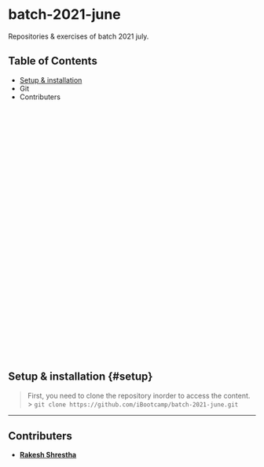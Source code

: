 # batch-2021-june

Repositories &amp; exercises of batch 2021 july.

## Table of Contents

- [Setup & installation](#setup)
- Git
- Contributers

```





































```

## Setup & installation {#setup}

> First, you need to clone the repository inorder to access the content. <br/> > `git clone https://github.com/iBootcamp/batch-2021-june.git`

---

## Contributers

- [**Rakesh Shrestha**](https://github.com/aomini)
